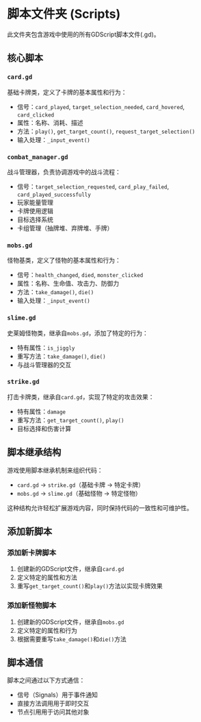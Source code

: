 # 脚本文件夹 (Scripts)

此文件夹包含游戏中使用的所有GDScript脚本文件(.gd)。

## 核心脚本

### `card.gd`
基础卡牌类，定义了卡牌的基本属性和行为：
- 信号：`card_played`, `target_selection_needed`, `card_hovered`, `card_clicked`
- 属性：名称、消耗、描述
- 方法：`play()`, `get_target_count()`, `request_target_selection()`
- 输入处理：`_input_event()`

### `combat_manager.gd`
战斗管理器，负责协调游戏中的战斗流程：
- 信号：`target_selection_requested`, `card_play_failed`, `card_played_successfully`
- 玩家能量管理
- 卡牌使用逻辑
- 目标选择系统
- 卡组管理（抽牌堆、弃牌堆、手牌）

### `mobs.gd`
怪物基类，定义了怪物的基本属性和行为：
- 信号：`health_changed`, `died`, `monster_clicked`
- 属性：名称、生命值、攻击力、防御力
- 方法：`take_damage()`, `die()`
- 输入处理：`_input_event()`

### `slime.gd`
史莱姆怪物类，继承自`mobs.gd`，添加了特定的行为：
- 特有属性：`is_jiggly`
- 重写方法：`take_damage()`, `die()`
- 与战斗管理器的交互

### `strike.gd`
打击卡牌类，继承自`card.gd`，实现了特定的攻击效果：
- 特有属性：`damage`
- 重写方法：`get_target_count()`, `play()`
- 目标选择和伤害计算

## 脚本继承结构

游戏使用脚本继承机制来组织代码：
- `card.gd` → `strike.gd`（基础卡牌 → 特定卡牌）
- `mobs.gd` → `slime.gd`（基础怪物 → 特定怪物）

这种结构允许轻松扩展游戏内容，同时保持代码的一致性和可维护性。

## 添加新脚本

### 添加新卡牌脚本
1. 创建新的GDScript文件，继承自`card.gd`
2. 定义特定的属性和方法
3. 重写`get_target_count()`和`play()`方法以实现卡牌效果

### 添加新怪物脚本
1. 创建新的GDScript文件，继承自`mobs.gd`
2. 定义特定的属性和行为
3. 根据需要重写`take_damage()`和`die()`方法

## 脚本通信

脚本之间通过以下方式通信：
- 信号（Signals）用于事件通知
- 直接方法调用用于即时交互
- 节点引用用于访问其他对象